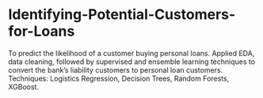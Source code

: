 # Identifying-Potential-Customers-for-Loans
To predict the likelihood of a customer buying personal loans. Applied EDA, data cleaning, followed by supervised and ensemble learning techniques to convert the bank’s liability customers to personal loan customers. Techniques: Logistics Regression, Decision Trees, Random Forests, XGBoost.
